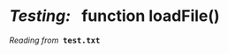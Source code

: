 <h1><i>Testing:</i> &nbsp;  function loadFile()</h1>
<p><i>Reading from&nbsp;</i> <tt><b>test.txt</b></tt></p>
<div id="demo">&nbsp;</div>
<div id="demo2">&nbsp;</div>
<script>

// Synchronously read a text file from the web server with Ajax
//
// The filePath is relative to the web page folder.
// Example:   myStuff = loadFile("Chuuk_data.txt");
//
// You can also pass a full URL, like http://sealevel.info/Chuuk1_data.json, but there
// might be Access-Control-Allow-Origin issues. I found it works okay in Firefox, Edge,
// or Opera, and works in IE 11 if the server is configured properly, but in Chrome it only
// works if the domains exactly match (and note that "xyz.com" & "www.xyz.com" don't match).
// Otherwise Chrome reports an error:
//
//   No 'Access-Control-Allow-Origin' header is present on the requested resource. Origin 'http://sealevel.info' is therefore not allowed access.
//
// That happens even when "Access-Control-Allow-Origin *" is configured in .htaccess,
// and even though I verified the headers returned (you can use a header-checker site like
// http://www.webconfs.com/http-header-check.php to check it). I think it's a Chrome bug.

function loadFile(filePath) {
  var result = null;
  var xmlhttp = new XMLHttpRequest();
  xmlhttp.open("GET", filePath, false);
  xmlhttp.send();
  if (xmlhttp.status==200) {
    result = xmlhttp.responseText;
  }
  
  // By lines
    var lines = myStuff.split('\n');
    for(var line = 0; line < lines.length; line++){
      console.log(lines[line]);
    }
    
  return result;
}

var myStuff = loadFile("test.txt");



document.getElementById("demo").innerHTML = myStuff; 

document.getElementById("demo2").innerHTML = lines[line]; 

</script>

